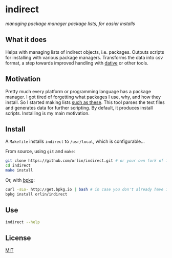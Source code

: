 # indirect

*managing package manager package lists, for easier installs*

## What it does

Helps with managing lists of indirect objects, i.e. packages.
Outputs scripts for installing with various package managers.
Transforms the data into csv format, a step towards improved handling with [dative](https://github.com/orlin/dative) or other tools.

## Motivation

Pretty much every platform or programming language has a package manager.
I got tired of forgetting what packages I use, why, and how they install.
So I started making lists [such as these](https://github.com/orlin/dots/tree/master/install/packages).
This tool parses the text files and generates data for further scripting.
By default, it produces install scripts. Installing is my main motivation.

## Install

A `Makefile` installs `indirect` to `/usr/local`, which is configurable...

From source, using `git` and `make`:

```sh
git clone https://github.com/orlin/indirect.git # or your own fork of it
cd indirect
make install
```

Or, with [bpkg](http://www.bpkg.io):

```sh
curl -sLo- http://get.bpkg.io | bash # in case you don't already have it
bpkg install orlin/indirect
```

## Use

```sh
indirect --help
```

## License

[MIT](http://orlin.mit-license.org)
